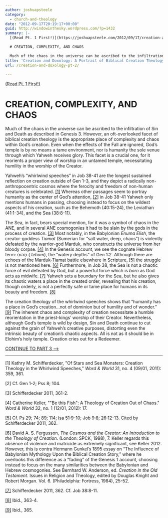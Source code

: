 ```yaml
---
author: joshuapsteele
category:
  - church-and-theology
date: "2012-09-17T20:19:17+00:00"
guid: http://windowinthesky.wordpress.com/?p=1432
summary: |-
  [(Read Pt. 1 First!)](https://joshuapsteele.com/2012/09/17/creation-and-doxology-pt-1/ "Creation and Doxology (pt. 1)")

  # CREATION, COMPLEXITY, AND CHAOS

  Much of the chaos in the universe can be ascribed to the infiltration of Sin and Death as described in Genesis 3. However, an oft-overlooked facet of biblical creation theology is the appropriate place of complexity and chaos within God’s creation. Even when the effects of the Fall are ignored, God’s temple is by no means a tame environment, nor is humanity the sole venue through which Yahweh receives glory. This facet is a crucial one, for it reorients a proper view of worship in an untamed temple, necessitating humility in the worship of the Creator.
title: 'Creation and Doxology: A Portrait of Biblical Creation Theology (pt. 2)'
url: /creation-and-doxology-pt-2/

---
```

[(Read Pt. 1 First!)](/2012/09/17/creation-and-doxology-pt-1/ "Creation and Doxology (pt. 1)")

# CREATION, COMPLEXITY, AND CHAOS

Much of the chaos in the universe can be ascribed to the infiltration of Sin and Death as described in Genesis 3. However, an oft-overlooked facet of biblical creation theology is the appropriate place of complexity and chaos within God’s creation. Even when the effects of the Fall are ignored, God’s temple is by no means a tame environment, nor is humanity the sole venue through which Yahweh receives glory. This facet is a crucial one, for it reorients a proper view of worship in an untamed temple, necessitating humility in the worship of the Creator.

Yahweh’s “whirlwind speeches” in Job 38-41 are the longest sustained reflection on creation outside of Gen 1-3, and they depict a radically non-anthropocentric cosmos where the ferocity and freedom of non-human creatures is celebrated. [\[1\]](/Users/Josh/Downloads/CREATION%20(2).docx#_ftn1 "") Whereas other passages seem to portray humanity as the center of God’s attention, [\[2\]](/Users/Josh/Downloads/CREATION%20(2).docx#_ftn2 "") in Job 38-41 Yahweh only mentions humans in passing, choosing instead to focus on the wildest aspects of his creation, such as the Behemoth (40:15-24), the Leviathan (41:1-34), and the Sea (38:8-11).

The Sea, in fact, bears special mention, for it was a symbol of chaos in the ANE, and in several ANE cosmogonies it had to be slain by the gods in the process of creation. [\[3\]](/Users/Josh/Downloads/CREATION%20(2).docx#_ftn3 "") Most notably, in the Babylonian _Enuma Elish_, the creator-goddess _Tiamat_ (Sumerian for “salt water, deep, chaos”) is violently defeated by the warrior-god Marduk, who constructs the universe from her bloody corpse. [\[4\]](/Users/Josh/Downloads/CREATION%20(2).docx#_ftn4 "") In the Genesis account, we see the cognate Hebrew term: תְּהוֹם ( _tehom_), the “watery depths” of Gen 1:2. Although there are echoes of the Marduk-Tiamat battle elsewhere in Scripture, [\[5\]](/Users/Josh/Downloads/CREATION%20(2).docx#_ftn5 "") the struggle is not mentioned here. [\[6\]](/Users/Josh/Downloads/CREATION%20(2).docx#_ftn6 "") Furthermore, in Job 38, the Sea is not a chaotic force of evil defeated by God, but a powerful force which is _born_ as God acts as midwife. [\[7\]](/Users/Josh/Downloads/CREATION%20(2).docx#_ftn7 "") Yahweh sets a boundary for the Sea, but he also gives its chaotic waters a place in the created order, revealing that his creation, though orderly, is not a perfectly safe or tame place for humans in its beauty and freedom. [\[8\]](/Users/Josh/Downloads/CREATION%20(2).docx#_ftn8 "")

The creation theology of the whirlwind speeches shows that “humanity has a place in God’s creation…not of dominion but of humility and of wonder.” [\[9\]](/Users/Josh/Downloads/CREATION%20(2).docx#_ftn9 "") The inherent chaos and complexity of creation necessitate a humble reorientation in the priest-kings’ worship of their Creator. Nevertheless, although God’s temple is wild by design, Sin and Death continue to cut against the grain of Yahweh’s creative purposes, distorting even the intrinsic beauty of creation’s chaotic aspects. All is not as it should be in Elohim’s holy temple. Creation cries out for a Redeemer.

[CONTINUE TO PART 3 -->](/2012/09/18/creation-and-doxology-pt-3/ "Creation and Doxology (pt. 3)")

* * *

\[1\] Kathry M. Schifferdecker, "Of Stars and Sea Monsters: Creation Theology in the Whirlwind Speeches," _Word & World_ 31, no. 4 (09/01, 2011): 359, 361.

\[2\] Cf. Gen 1-2; Pss 8; 104.

\[3\] Schifferdecker 2011, 361-2.

\[4\] Catherine Keller, ""Be this Fish": A Theology of Creation Out of Chaos." _Word & World_ 32, no. 1 (12/01, 2012): 17.

\[5\] Cf. Ps 29; 74; 89; 114; Isa 51:9-10; Job 9:8; 26:12-13. Cited by Schifferdecker 2011, 362.

\[6\] David A. S. Fergusson, _The Cosmos and the Creator: An Introduction to the Theology of Creation_. (London: SPCK, 1998), 7. Keller regards this absence of violence and matricide as extremely significant, see Keller 2012. However, this is contra Hermann Gunkel’s 1895 essay on “The Influence of Babylonian Mythology Upon the Biblical Creation Story,” where he overlooks this difference as a “fading” of the Genesis 1 account, choosing instead to focus on the many similarities between the Babylonian and Hebrew cosmogonies. See Bernhard W. Anderson, ed. _Creation in the Old Testament_. Issues in Religion and Theology, edited by Douglas Knight and Robert Morgan. Vol. 6. (Philadelphia: Fortress, 1984), 25-52.

[\[7\]](/Users/Josh/Downloads/CREATION%20(2).docx#_ftnref7 "") Schifferdecker 2011, 362. Cf. Job 38:8-11.

[\[8\]](/Users/Josh/Downloads/CREATION%20(2).docx#_ftnref8 "") Ibid., 363-4.

[\[9\]](/Users/Josh/Downloads/CREATION%20(2).docx#_ftnref9 "") Ibid., 365.
